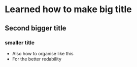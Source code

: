 # Learned how to make big title
## Second bigger title
### smaller title
- Also how to organise like this
- For the better redability
